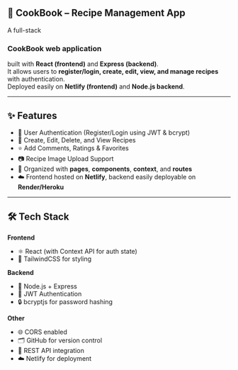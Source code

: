 <h2> 📖 CookBook – Recipe Management App </h2>

A full-stack <h3>CookBook web application</h3> built with **React (frontend)** and **Express (backend)**.  
It allows users to **register/login, create, edit, view, and manage recipes** with authentication.  
Deployed easily on **Netlify (frontend)** and **Node.js backend**.

---

## ✨ Features
- 🔐 User Authentication (Register/Login using JWT & bcrypt)
- 🍲 Create, Edit, Delete, and View Recipes
- ⭐ Add Comments, Ratings & Favorites
- 📷 Recipe Image Upload Support
- 📂 Organized with **pages**, **components**, **context**, and **routes**
- ☁️ Frontend hosted on **Netlify**, backend easily deployable on **Render/Heroku**

---

## 🛠️ Tech Stack
**Frontend**
- ⚛️ React (with Context API for auth state)
- 🎨 TailwindCSS for styling

**Backend**
- 🚀 Node.js + Express
- 🔑 JWT Authentication
- 🔒 bcryptjs for password hashing

**Other**
- 🌐 CORS enabled
- 🗂 GitHub for version control
- 🔄 REST API integration
- ☁️ Netlify for deployment



